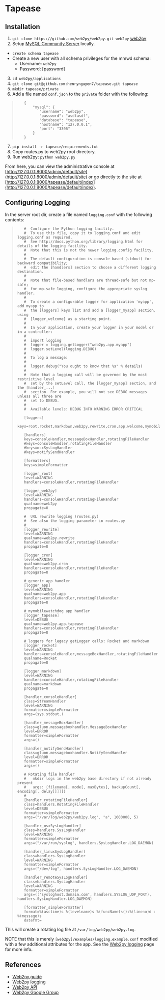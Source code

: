 # Tapease

## Installation

1. `git clone https://github.com/web2py/web2py.git web2py` [web2py](http://www.web2py.com/init/default/download)
2. Setup [MySQL Community Server](http://dev.mysql.com/downloads/mysql) locally.
  - `create schema tapease`
  - Create a new user with all schema privileges for the mmwd schema:
    - Username: `web2py`
    - Password: [password]
3. `cd web2py/applications`
4. `git clone git@github.com:henrynguyen7/tapease.git tapease`
5. `mkdir tapease/private`
6. Add a file named `conf.json` to the `private` folder with the following:

>        {
>            "mysql": {
>               "username": "web2py",
>               "password": "asdfasdf",
>               "database": "tapease",
>               "hostname": "127.0.0.1",
>               "port": "3306"
>            }
>        }

7. `pip install -r tapease/requirements.txt`
8. Copy routes.py to web2py root directory.
9. Run web2py: `python web2py.py`

From here, you can view the administrative console at [http://127.0.0.1:8000/admin/default/site](http://127.0.0.1:8000/admin/default/site) or go directly to the site at [http://127.0.0.1:8000/tapease/default/index](http://127.0.0.1:8000/tapease/default/index).

## Configuring Logging

In the server root dir, create a file named `logging.conf` with the following contents:

>        #  Configure the Python logging facility.
>        #  To use this file, copy it to logging.conf and edit logging.conf as required.
>        #  See http://docs.python.org/library/logging.html for details of the logging facility.
>        #  Note that this is not the newer logging.config facility.
>        #
>        #  The default configuration is console-based (stdout) for backward compatibility;
>        #  edit the [handlers] section to choose a different logging destination.
>        #
>        #  Note that file-based handlers are thread-safe but not mp-safe;
>        #  for mp-safe logging, configure the appropriate syslog handler.
>        #
>        #  To create a configurable logger for application 'myapp', add myapp to
>        #  the [loggers] keys list and add a [logger_myapp] section, using
>        #  [logger_welcome] as a starting point.
>        #
>        #  In your application, create your logger in your model or in a controller:
>        #
>        #  import logging
>        #  logger = logging.getLogger("web2py.app.myapp")
>        #  logger.setLevel(logging.DEBUG)
>        #
>        #  To log a message:
>        #
>        #  logger.debug("You ought to know that %s" % details)
>        #
>        #  Note that a logging call will be governed by the most restrictive level
>        #  set by the setLevel call, the [logger_myapp] section, and the [handler_...]
>        #  section. For example, you will not see DEBUG messages unless all three are
>        #  set to DEBUG.
>        #
>        #  Available levels: DEBUG INFO WARNING ERROR CRITICAL
>
>        [loggers]
>        keys=root,rocket,markdown,web2py,rewrite,cron,app,welcome,mymobilewatchdog
>
>        [handlers]
>        keys=consoleHandler,messageBoxHandler,rotatingFileHandler
>        #keys=consoleHandler,rotatingFileHandler
>        #keys=osxSysLogHandler
>        #keys=notifySendHandler
>
>        [formatters]
>        keys=simpleFormatter
>
>        [logger_root]
>        level=WARNING
>        handlers=consoleHandler,rotatingFileHandler
>
>        [logger_web2py]
>        level=WARNING
>        handlers=consoleHandler,rotatingFileHandler
>        qualname=web2py
>        propagate=0
>
>        #  URL rewrite logging (routes.py)
>        #  See also the logging parameter in routes.py
>        #
>        [logger_rewrite]
>        level=WARNING
>        qualname=web2py.rewrite
>        handlers=consoleHandler,rotatingFileHandler
>        propagate=0
>
>        [logger_cron]
>        level=WARNING
>        qualname=web2py.cron
>        handlers=consoleHandler,rotatingFileHandler
>        propagate=0
>
>        # generic app handler
>        [logger_app]
>        level=WARNING
>        qualname=web2py.app
>        handlers=consoleHandler,rotatingFileHandler
>        propagate=0
>
>        # mymobilewatchdog app handler
>        [logger_tapease]
>        level=DEBUG
>        qualname=web2py.app.tapease
>        handlers=consoleHandler,rotatingFileHandler
>        propagate=0
>
>        # loggers for legacy getLogger calls: Rocket and markdown
>        [logger_rocket]
>        level=WARNING
>        handlers=consoleHandler,messageBoxHandler,rotatingFileHandler
>        qualname=Rocket
>        propagate=0
>
>        [logger_markdown]
>        level=WARNING
>        handlers=consoleHandler,rotatingFileHandler
>        qualname=markdown
>        propagate=0
>
>        [handler_consoleHandler]
>        class=StreamHandler
>        level=WARNING
>        formatter=simpleFormatter
>        args=(sys.stdout,)
>
>        [handler_messageBoxHandler]
>        class=gluon.messageboxhandler.MessageBoxHandler
>        level=ERROR
>        formatter=simpleFormatter
>        args=()
>
>        [handler_notifySendHandler]
>        class=gluon.messageboxhandler.NotifySendHandler
>        level=ERROR
>        formatter=simpleFormatter
>        args=()
>
>        # Rotating file handler
>        #   mkdir logs in the web2py base directory if not already present
>        #   args: (filename[, mode[, maxBytes[, backupCount[, encoding[, delay]]]]])
>        #
>        [handler_rotatingFileHandler]
>        class=handlers.RotatingFileHandler
>        level=DEBUG
>        formatter=simpleFormatter
>        args=("/var/log/web2py/web2py.log", "a", 1000000, 5)
>
>        [handler_osxSysLogHandler]
>        class=handlers.SysLogHandler
>        level=WARNING
>        formatter=simpleFormatter
>        args=("/var/run/syslog", handlers.SysLogHandler.LOG_DAEMON)
>
>        [handler_linuxSysLogHandler]
>        class=handlers.SysLogHandler
>        level=WARNING
>        formatter=simpleFormatter
>        args=("/dev/log", handlers.SysLogHandler.LOG_DAEMON)
>
>        [handler_remoteSysLogHandler]
>        class=handlers.SysLogHandler
>        level=WARNING
>        formatter=simpleFormatter
>        args=(('sysloghost.domain.com', handlers.SYSLOG_UDP_PORT), handlers.SysLogHandler.LOG_DAEMON)
>
>        [formatter_simpleFormatter]
>        format=%(asctime)s %(levelname)s %(funcName)s():%(lineno)d : %(message)s
>        datefmt=

This will create a rotating log file at `/var/log/web2py/web2py.log`.

NOTE that this is merely `[web2py]/examples/logging.example.conf` modified with a few additional attributes for the app. See the [Web2py logging](http://www.web2py.com/books/default/chapter/29/04/the-core#Logging) page for more info.

## References
- [Web2py guide](http://www.web2py.com/book)
- [Web2py logging](http://www.web2py.com/books/default/chapter/29/04/the-core#Logging)
- [Web2py API](http://www.web2py.com/init/static/epydoc/index.html)
- [Web2py Google Group](https://groups.google.com/forum/#!forum/web2py)